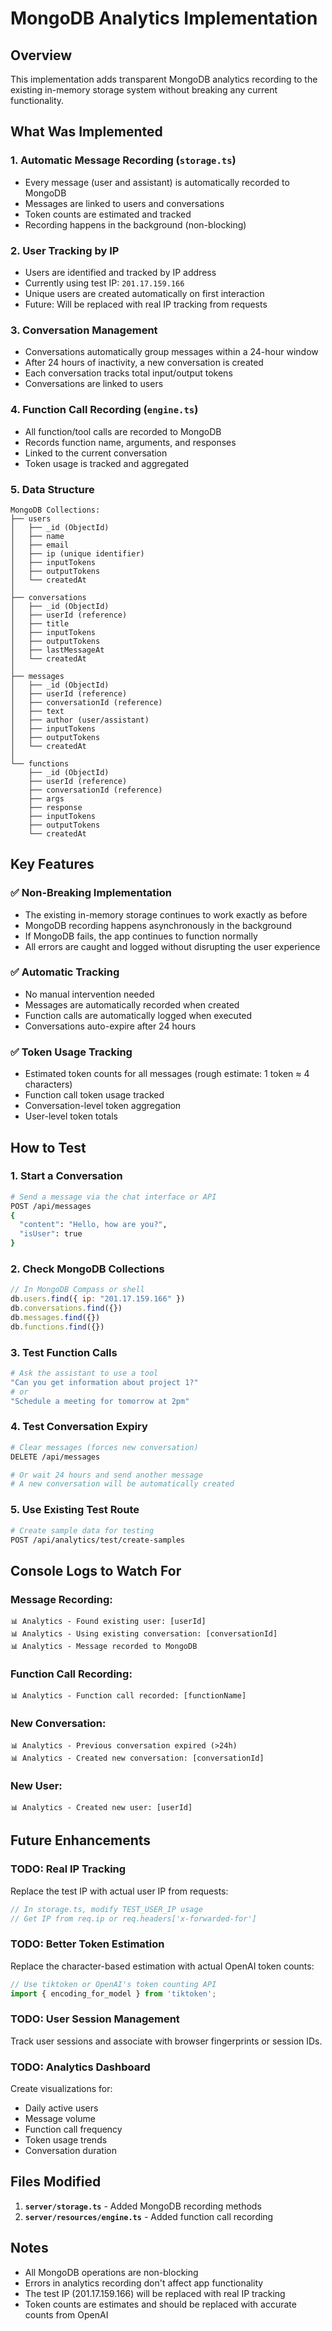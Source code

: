 # MongoDB Analytics Implementation

## Overview
This implementation adds transparent MongoDB analytics recording to the existing in-memory storage system without breaking any current functionality.

## What Was Implemented

### 1. **Automatic Message Recording** (`storage.ts`)
- Every message (user and assistant) is automatically recorded to MongoDB
- Messages are linked to users and conversations
- Token counts are estimated and tracked
- Recording happens in the background (non-blocking)

### 2. **User Tracking by IP**
- Users are identified and tracked by IP address
- Currently using test IP: `201.17.159.166`
- Unique users are created automatically on first interaction
- Future: Will be replaced with real IP tracking from requests

### 3. **Conversation Management**
- Conversations automatically group messages within a 24-hour window
- After 24 hours of inactivity, a new conversation is created
- Each conversation tracks total input/output tokens
- Conversations are linked to users

### 4. **Function Call Recording** (`engine.ts`)
- All function/tool calls are recorded to MongoDB
- Records function name, arguments, and responses
- Linked to the current conversation
- Token usage is tracked and aggregated

### 5. **Data Structure**
```
MongoDB Collections:
├── users
│   ├── _id (ObjectId)
│   ├── name
│   ├── email
│   ├── ip (unique identifier)
│   ├── inputTokens
│   ├── outputTokens
│   └── createdAt
│
├── conversations
│   ├── _id (ObjectId)
│   ├── userId (reference)
│   ├── title
│   ├── inputTokens
│   ├── outputTokens
│   ├── lastMessageAt
│   └── createdAt
│
├── messages
│   ├── _id (ObjectId)
│   ├── userId (reference)
│   ├── conversationId (reference)
│   ├── text
│   ├── author (user/assistant)
│   ├── inputTokens
│   ├── outputTokens
│   └── createdAt
│
└── functions
    ├── _id (ObjectId)
    ├── userId (reference)
    ├── conversationId (reference)
    ├── args
    ├── response
    ├── inputTokens
    ├── outputTokens
    └── createdAt
```

## Key Features

### ✅ Non-Breaking Implementation
- The existing in-memory storage continues to work exactly as before
- MongoDB recording happens asynchronously in the background
- If MongoDB fails, the app continues to function normally
- All errors are caught and logged without disrupting the user experience

### ✅ Automatic Tracking
- No manual intervention needed
- Messages are automatically recorded when created
- Function calls are automatically logged when executed
- Conversations auto-expire after 24 hours

### ✅ Token Usage Tracking
- Estimated token counts for all messages (rough estimate: 1 token ≈ 4 characters)
- Function call token usage tracked
- Conversation-level token aggregation
- User-level token totals

## How to Test

### 1. Start a Conversation
```bash
# Send a message via the chat interface or API
POST /api/messages
{
  "content": "Hello, how are you?",
  "isUser": true
}
```

### 2. Check MongoDB Collections
```javascript
// In MongoDB Compass or shell
db.users.find({ ip: "201.17.159.166" })
db.conversations.find({})
db.messages.find({})
db.functions.find({})
```

### 3. Test Function Calls
```bash
# Ask the assistant to use a tool
"Can you get information about project 1?"
# or
"Schedule a meeting for tomorrow at 2pm"
```

### 4. Test Conversation Expiry
```bash
# Clear messages (forces new conversation)
DELETE /api/messages

# Or wait 24 hours and send another message
# A new conversation will be automatically created
```

### 5. Use Existing Test Route
```bash
# Create sample data for testing
POST /api/analytics/test/create-samples
```

## Console Logs to Watch For

### Message Recording:
```
📊 Analytics - Found existing user: [userId]
📊 Analytics - Using existing conversation: [conversationId]
📊 Analytics - Message recorded to MongoDB
```

### Function Call Recording:
```
📊 Analytics - Function call recorded: [functionName]
```

### New Conversation:
```
📊 Analytics - Previous conversation expired (>24h)
📊 Analytics - Created new conversation: [conversationId]
```

### New User:
```
📊 Analytics - Created new user: [userId]
```

## Future Enhancements

### TODO: Real IP Tracking
Replace the test IP with actual user IP from requests:
```typescript
// In storage.ts, modify TEST_USER_IP usage
// Get IP from req.ip or req.headers['x-forwarded-for']
```

### TODO: Better Token Estimation
Replace the character-based estimation with actual OpenAI token counts:
```typescript
// Use tiktoken or OpenAI's token counting API
import { encoding_for_model } from 'tiktoken';
```

### TODO: User Session Management
Track user sessions and associate with browser fingerprints or session IDs.

### TODO: Analytics Dashboard
Create visualizations for:
- Daily active users
- Message volume
- Function call frequency
- Token usage trends
- Conversation duration

## Files Modified

1. **`server/storage.ts`** - Added MongoDB recording methods
2. **`server/resources/engine.ts`** - Added function call recording

## Notes

- All MongoDB operations are non-blocking
- Errors in analytics recording don't affect app functionality
- The test IP (201.17.159.166) will be replaced with real IP tracking
- Token counts are estimates and should be replaced with accurate counts from OpenAI

